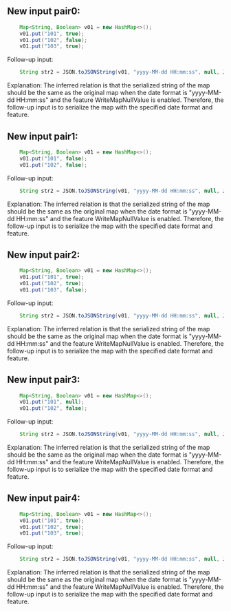 ## New input pair0:
```java
    Map<String, Boolean> v01 = new HashMap<>();
    v01.put("101", true);
    v01.put("102", false);
    v01.put("103", true);
```
Follow-up input:
```java
    String str2 = JSON.toJSONString(v01, "yyyy-MM-dd HH:mm:ss", null, JSONWriter.Feature.WriteMapNullValue);
```
Explanation: The inferred relation is that the serialized string of the map should be the same as the original map when the date format is "yyyy-MM-dd HH:mm:ss" and the feature WriteMapNullValue is enabled. Therefore, the follow-up input is to serialize the map with the specified date format and feature.

## New input pair1:
```java
    Map<String, Boolean> v01 = new HashMap<>();
    v01.put("101", false);
    v01.put("102", false);
```
Follow-up input:
```java
    String str2 = JSON.toJSONString(v01, "yyyy-MM-dd HH:mm:ss", null, JSONWriter.Feature.WriteMapNullValue);
```
Explanation: The inferred relation is that the serialized string of the map should be the same as the original map when the date format is "yyyy-MM-dd HH:mm:ss" and the feature WriteMapNullValue is enabled. Therefore, the follow-up input is to serialize the map with the specified date format and feature.

## New input pair2:
```java
    Map<String, Boolean> v01 = new HashMap<>();
    v01.put("101", true);
    v01.put("102", true);
    v01.put("103", false);
```
Follow-up input:
```java
    String str2 = JSON.toJSONString(v01, "yyyy-MM-dd HH:mm:ss", null, JSONWriter.Feature.WriteMapNullValue);
```
Explanation: The inferred relation is that the serialized string of the map should be the same as the original map when the date format is "yyyy-MM-dd HH:mm:ss" and the feature WriteMapNullValue is enabled. Therefore, the follow-up input is to serialize the map with the specified date format and feature.

## New input pair3:
```java
    Map<String, Boolean> v01 = new HashMap<>();
    v01.put("101", null);
    v01.put("102", false);
```
Follow-up input:
```java
    String str2 = JSON.toJSONString(v01, "yyyy-MM-dd HH:mm:ss", null, JSONWriter.Feature.WriteMapNullValue);
```
Explanation: The inferred relation is that the serialized string of the map should be the same as the original map when the date format is "yyyy-MM-dd HH:mm:ss" and the feature WriteMapNullValue is enabled. Therefore, the follow-up input is to serialize the map with the specified date format and feature.

## New input pair4:
```java
    Map<String, Boolean> v01 = new HashMap<>();
    v01.put("101", true);
    v01.put("102", true);
    v01.put("103", true);
```
Follow-up input:
```java
    String str2 = JSON.toJSONString(v01, "yyyy-MM-dd HH:mm:ss", null, JSONWriter.Feature.WriteMapNullValue);
```
Explanation: The inferred relation is that the serialized string of the map should be the same as the original map when the date format is "yyyy-MM-dd HH:mm:ss" and the feature WriteMapNullValue is enabled. Therefore, the follow-up input is to serialize the map with the specified date format and feature.
